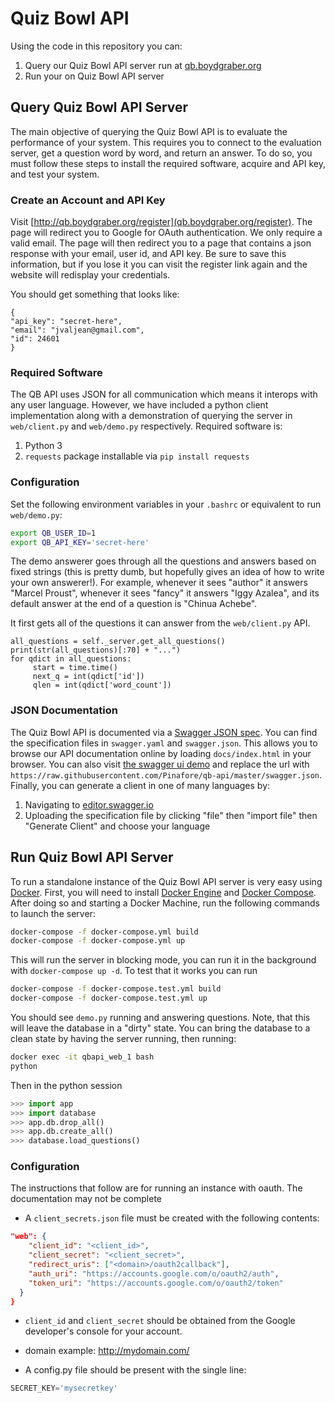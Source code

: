 # Quiz Bowl API

Using the code in this repository you can:

1. Query our Quiz Bowl API server run at [qb.boydgraber.org](qb.boydgraber.org)
2. Run your on Quiz Bowl API server

## Query Quiz Bowl API Server
The main objective of querying the Quiz Bowl API is to evaluate the performance of your system. This requires you to connect to the evaluation server, get a question word by word, and return an answer.  To do so, you must follow these steps to install the required software, acquire and API key, and test your system.

### Create an Account and API Key
Visit [http://qb.boydgraber.org/register](qb.boydgraber.org/register). The page will redirect you to Google for OAuth authentication. We only require a valid email. The page will then redirect you to a page that contains a json response with your email, user id, and API key. Be sure to save this information, but if you lose it you can visit the register link again and the website will redisplay your credentials.

You should get something that looks like:
```
{
"api_key": "secret-here",
"email": "jvaljean@gmail.com",
"id": 24601
}
```

### Required Software
The QB API uses JSON for all communication which means it interops with any user language. However, we have included a python client implementation along with a demonstration of querying the server in `web/client.py` and `web/demo.py` respectively. Required software is:

1. Python 3
2. `requests` package installable via `pip install requests`

### Configuration
Set the following environment variables in your `.bashrc` or equivalent to run `web/demo.py`:

```bash
export QB_USER_ID=1
export QB_API_KEY='secret-here'
```

The demo answerer goes through all the questions and answers based on fixed strings (this is pretty dumb, but hopefully gives an idea of how to write your own answerer!).  For example, whenever it sees "author" it answers "Marcel Proust", whenever it sees "fancy" it answers "Iggy Azalea", and its default answer at the end of a question is "Chinua Achebe".

It first gets all of the questions it can answer from the `web/client.py` API.  

```
all_questions = self._server.get_all_questions()
print(str(all_questions)[:70] + "...")
for qdict in all_questions:
     start = time.time()
     next_q = int(qdict['id'])
     qlen = int(qdict['word_count'])
```



### JSON Documentation
The Quiz Bowl API is documented via a [Swagger JSON spec](http://swagger.io/). You can find the specification files in `swagger.yaml` and `swagger.json`. This allows you to browse our API documentation online by loading `docs/index.html` in your browser. You can also visit [the swagger ui demo](http://petstore.swagger.io/) and replace the url with `https://raw.githubusercontent.com/Pinafore/qb-api/master/swagger.json`. Finally, you can generate a client in one of many languages by:

1. Navigating to [editor.swagger.io](http://editor.swagger.io/#/)
2. Uploading the specification file by clicking "file" then "import file" then "Generate Client" and choose your language

## Run Quiz Bowl API Server
To run a standalone instance of the Quiz Bowl API server is very easy using [Docker](https://www.docker.com/). First, you will need to install [Docker Engine](https://docs.docker.com/) and [Docker Compose](https://docs.docker.com/compose/install/). After doing so and starting a Docker Machine, run the following commands to launch the server:

```bash
docker-compose -f docker-compose.yml build
docker-compose -f docker-compose.yml up
```

This will run the server in blocking mode, you can run it in the background with `docker-compose up -d`. To test that it works you can run
```bash
docker-compose -f docker-compose.test.yml build
docker-compose -f docker-compose.test.yml up
```

You should see `demo.py` running and answering questions. Note, that this will leave the database in a "dirty" state. You can bring the database to a clean state by having the server running, then running:

```bash
docker exec -it qbapi_web_1 bash
python
```

Then in the python session

```python
>>> import app
>>> import database
>>> app.db.drop_all()
>>> app.db.create_all()
>>> database.load_questions()
```

### Configuration
The instructions that follow are for running an instance with oauth. The documentation may not be complete

* A `client_secrets.json` file must be created with the following contents:
```json
"web": {
    "client_id": "<client_id>",
    "client_secret": "<client_secret>",
    "redirect_uris": ["<domain>/oauth2callback"],
    "auth_uri": "https://accounts.google.com/o/oauth2/auth",
    "token_uri": "https://accounts.google.com/o/oauth2/token"
  }
}
```
  * `client_id` and `client_secret` should be obtained from the Google developer's console for your account.
  * domain example: http://mydomain.com/

* A config.py file should be present with the single line:
```python
SECRET_KEY='mysecretkey'
```
